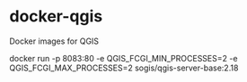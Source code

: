 # docker-qgis
Docker images for QGIS


docker run -p 8083:80 -e QGIS_FCGI_MIN_PROCESSES=2 -e QGIS_FCGI_MAX_PROCESSES=2 sogis/qgis-server-base:2.18